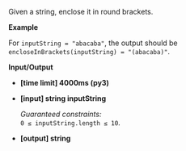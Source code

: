 <div class="markdown"><p>Given a string, enclose it in round brackets.</p>
<p><strong>Example</strong></p>
<p>For <code>inputString = "abacaba"</code>, the output should be<br>
<code>encloseInBrackets(inputString) = "(abacaba)"</code>.</p>
<p><strong>Input/Output</strong></p>
<ul>
<li><strong>[time limit] 4000ms (py3)</strong></li>
</ul>
<ul>
<li>
<p><strong>[input] string inputString</strong></p>
<p><em>Guaranteed constraints:</em><br>
<code>0 ≤ inputString.length ≤ 10</code>.</p>
</li>
<li>
<p><strong>[output] string</strong></p>
</li>
</ul>
</div>